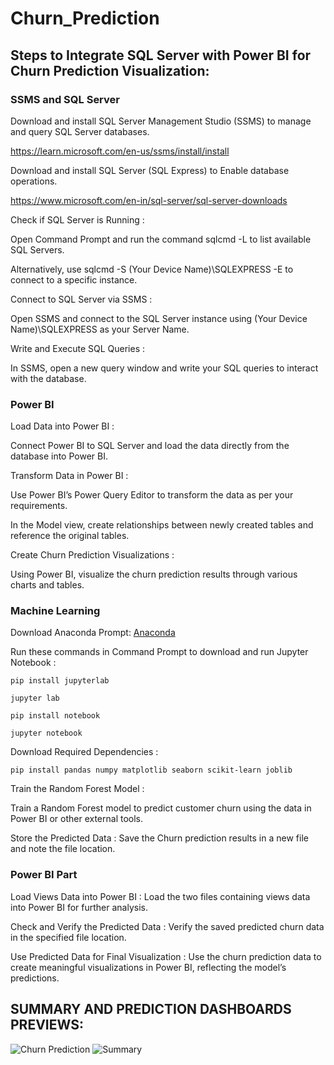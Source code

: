 # Churn_Prediction
## **Steps to Integrate SQL Server with Power BI for Churn Prediction Visualization:**

### SSMS and SQL Server

Download and install SQL Server Management Studio (SSMS) to manage and query SQL Server databases.

https://learn.microsoft.com/en-us/ssms/install/install

Download and install SQL Server (SQL Express) to Enable database operations. 

https://www.microsoft.com/en-in/sql-server/sql-server-downloads

Check if SQL Server is Running :

Open Command Prompt and run the command sqlcmd -L to list available SQL Servers.

Alternatively, use sqlcmd -S (Your Device Name)\SQLEXPRESS -E to connect to a specific instance.

Connect to SQL Server via SSMS :

Open SSMS and connect to the SQL Server instance using (Your Device Name)\SQLEXPRESS as your Server Name.

Write and Execute SQL Queries :

In SSMS, open a new query window and write your SQL queries to interact with the database.

### Power BI

Load Data into Power BI :

Connect Power BI to SQL Server and load the data directly from the database into Power BI.

Transform Data in Power BI :

Use Power BI’s Power Query Editor to transform the data as per your requirements.

In the Model view, create relationships between newly created tables and reference the original tables.

Create Churn Prediction Visualizations :

Using Power BI, visualize the churn prediction results through various charts and tables.

### Machine Learning

Download Anaconda Prompt: [Anaconda](https://www.anaconda.com/download/success)

Run these commands in Command Prompt to download and run Jupyter Notebook :

`pip install jupyterlab`

`jupyter lab`

`pip install notebook`

`jupyter notebook`

Download Required Dependencies :

`pip install pandas numpy matplotlib seaborn scikit-learn joblib`

Train the Random Forest Model :

Train a Random Forest model to predict customer churn using the data in Power BI or other external tools.

Store the Predicted Data :
Save the Churn prediction results in a new file and note the file location.

### Power BI Part
Load Views Data into Power BI :
Load the two files containing views data into Power BI for further analysis.

Check and Verify the Predicted Data :
Verify the saved predicted churn data in the specified file location.

Use Predicted Data for Final Visualization :
Use the churn prediction data to create meaningful visualizations in Power BI, reflecting the model’s predictions.


## SUMMARY AND PREDICTION DASHBOARDS PREVIEWS:
![Churn Prediction](https://github.com/user-attachments/assets/be6ebb5e-7934-4217-9c13-12032f5405e3)
![Summary](https://github.com/user-attachments/assets/a5b7cfd4-a427-4a75-b0c6-858f9098c9e7)
